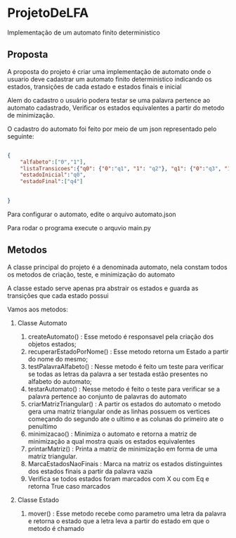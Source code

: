 # ProjetoDeLFA
Implementação de um automato finito deterministico 

## Proposta

A proposta do projeto é criar uma implementação de automato onde o usuario deve cadastrar um automato finito deterministico indicando os estados, transições de cada estado e estados finais e inicial

Alem do cadastro o usuário podera testar se uma palavra pertence ao automato cadastrado, 
Verificar os estados equivalentes a partir do metodo de minimização.

O cadastro do automato foi feito por meio de um json representado pelo seguinte:

```json

{
    "alfabeto":["0","1"],
    "listaTransicoes":{"q0": {"0":"q1", "1": "q2"}, "q1": {"0":"q3", "1":"q4"}, "q2": {"0":"q3","1":"q4"}, "q3": {"0": "q1", "1": "q4"}, "q4": {"0": "q4", "1": "q4"} },
    "estadoInicial":"q0",
    "estadoFinal":["q4"]
    

}
```
Para configurar o automato, edite o arquivo automato.json

Para rodar o programa execute o arquvio main.py

## Metodos
A classe principal do projeto é a denominada automato, nela constam todos os metodos de criação, teste, e minimização do automato

A classe estado serve apenas pra abstrair os estados e guarda as transições que cada estado possui

Vamos aos metodos:
1. Classe Automato

    1. createAutomato() : 
        Esse metodo é responsavel pela criação dos objetos estados;
    2. recuperarEstadoPorNome() :
        Esse metodo retorna um Estado a partir do nome do mesmo;
    3. testPalavraAlfabeto() :
        Nesse metodo é feito um teste para verificar se todas as letras da palavra a ser testada estão presentes no alfabeto do automato;
    4. testarAutomato() :
        Nesse metodo é feito o teste para verificar se a palavra pertence ao conjunto de palavras do automato
    5. criarMatrizTriangular() : A partir os estados do automato o metodo gera uma matriz triangular onde as linhas possuem os vertices começando do segundo ate o ultimo e as colunas do primeiro ate o penultimo
    6. minimizacao() : Minimiza o automato e retorna a matriz de minimização a qual mostra quais os estados equivalentes 
    7. printarMatriz() : Printa a matriz de minimização em forma de uma matriz triangular. 
    8. MarcaEstadosNaoFinais : Marca na matriz os estados distinguintes dos estados finais a partir da palavra vazia
    9. Verifica se todos estados foram marcados com X ou com Eq e retorna True caso marcados

2. Classe Estado
   
   1. mover() : 
        Esse metodo recebe como parametro uma letra da palavra e retorna o estado que a letra leva a partir do estado em que o metodo é chamado